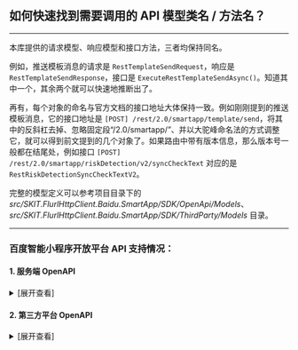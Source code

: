 ﻿## 如何快速找到需要调用的 API 模型类名 / 方法名？

---

本库提供的请求模型、响应模型和接口方法，三者均保持同名。

例如，推送模板消息的请求是 `RestTemplateSendRequest`，响应是 `RestTemplateSendResponse`，接口是 `ExecuteRestTemplateSendAsync()`。知道其中一个，其余两个就可以快速地推断出了。

再有，每个对象的命名与官方文档的接口地址大体保持一致。例如刚刚提到的推送模板消息，它的接口地址是 `[POST] /rest/2.0/smartapp/template/send`，将其中的反斜杠去掉、忽略固定段“/2.0/smartapp/”、并以大驼峰命名法的方式调整它，就可以得到前文提到的几个对象了。如果路由中带有版本信息，那么版本号一般都在结尾处，例如接口 `[POST] /rest/2.0/smartapp/riskDetection/v2/syncCheckText` 对应的是 `RestRiskDetectionSyncCheckTextV2`。

完整的模型定义可以参考项目目录下的 _src/SKIT.FlurlHttpClient.Baidu.SmartApp/SDK/OpenApi/Models_、_src/SKIT.FlurlHttpClient.Baidu.SmartApp/SDK/ThirdParty/Models_ 目录。

---

### 百度智能小程序开放平台 API 支持情况：

#### 1. 服务端 OpenAPI

<details>

<summary>[展开查看]</summary>

|     |   百度 API   | 备注 |
| :-: | :----------: | :--: |
|  √  | 接口调用凭证 |      |
|  √  |     登录     |      |
|  √  |     卡券     |      |
|  √  | 流量分发资源 |      |
|  √  |   消息推送   |      |
|  √  |   模板消息   |      |
|  √  |   订阅消息   |      |
|  √  |   客服消息   |      |
|  √  |   订单同步   |      |
|  √  |   风控服务   |      |
|  √  | 小程序二维码 |      |
|  √  | 互动数据获取 |      |
|  √  | 内容安全检测 |      |

</details>

#### 2. 第三方平台 OpenAPI

<details>

<summary>[展开查看]</summary>

|     |    百度 API    | 备注 |
| :-: | :------------: | :--: |
|  √  |    授权流程    |      |
|  √  |   真实性认证   |      |
|  √  |    模板管理    |      |
|  √  |  小程序包管理  |      |
|  √  |  基本信息设置  |      |
|  √  |    违规下线    |      |
|  √  | 模板/订阅消息  |      |
|  √  |    图片上传    |      |
|  √  |   小程序登录   |      |
|  √  |    性能优化    |      |
|  √  |   获取手机号   |      |
|  √  |    支付服务    |      |
|  √  |    订单同步    |      |
|  √  |  数据统计分析  |      |
|  √  |    客服消息    |      |
|  √  | 设置第三方域名 |      |
|  √  |    自然搜索    |      |
|  √  |     信息流     |      |
|  √  |    消息推送    |      |
|  √  |   小程序等级   |      |

</details>
